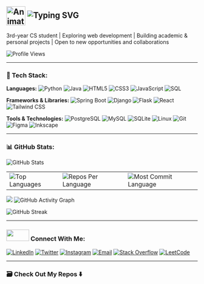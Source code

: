 ## <img src="https://iam-weijie.github.io/wave/hand-emoji.svg" alt="Animated Waving Hand" width="50" height="50" style="vertical-align:middle;"> ![Typing SVG](https://readme-typing-svg.demolab.com?font=Fira+Code&size=28&duration=4000&pause=1000&color=1E90FF&center=false&vCenter=true&width=435&lines=Hey+there%2C+I'm+Attah&colors=auto)


3rd-year CS student | Exploring web development | Building academic & personal projects | Open to new opportunities and collaborations 


![Profile Views](https://komarev.com/ghpvc/?username=athsnd1&label=Profile%20Views&color=blue&style=flat) 

 
---


### 🧰 Tech Stack:
**Languages:**
![Python](https://img.shields.io/badge/Python-3776AB?logo=python&logoColor=white&style=flat)
![Java](https://img.shields.io/badge/Java-007396?logo=java&logoColor=white&style=flat)
![HTML5](https://img.shields.io/badge/HTML5-E34F26?logo=html5&logoColor=white&style=flat)
![CSS3](https://img.shields.io/badge/CSS3-1572B6?logo=css&logoColor=white&style=flat)
![JavaScript](https://img.shields.io/badge/JavaScript-F7DF1E?logo=javascript&logoColor=black&style=flat)
![SQL](https://img.shields.io/badge/SQL-0064a5?style=flat&logo=databricks&logoColor=white)

**Frameworks & Libraries:**
![Spring Boot](https://img.shields.io/badge/Spring_Boot-6DB33F?logo=spring-boot&logoColor=white&style=flat)
![Django](https://img.shields.io/badge/Django-092E20?logo=django&logoColor=white&style=flat)
![Flask](https://img.shields.io/badge/Flask-444444?logo=flask&logoColor=white&style=flat)
![React](https://img.shields.io/badge/React-20232A?logo=react&logoColor=61DAFB&style=flat)
![Tailwind CSS](https://img.shields.io/badge/Tailwind_CSS-38B2AC?logo=tailwind-css&logoColor=white&style=flat)

**Tools & Technologies:**
![PostgreSQL](https://img.shields.io/badge/PostgreSQL-4169E1?logo=postgresql&logoColor=white&style=flat)
![MySQL](https://img.shields.io/badge/MySQL-4479A1?logo=mysql&logoColor=white&style=flat)
![SQLite](https://img.shields.io/badge/SQLite-003B57?logo=sqlite&logoColor=white&style=flat)
![Linux](https://img.shields.io/badge/Linux-FCC624?logo=linux&logoColor=black&style=flat)
![Git](https://img.shields.io/badge/Git-F05032?logo=git&logoColor=white&style=flat)
![Figma](http://img.shields.io/badge/Figma-F24E1E?logo=figma&logoColor=white&style=flat)
![Inkscape](https://img.shields.io/badge/Inkscape-000000?logo=inkscape&logoColor=white&style=flat)


---


### 📊 GitHub Stats:


![GitHub Stats](https://github-readme-stats.vercel.app/api?username=athsnd1&show_icons=true&theme=highcontrast&hide_border=false)

<div align="center">
<table>
  <tr>
    <td>
      <img src="https://github-readme-stats.vercel.app/api/top-langs/?username=athsnd1&hide=html&hide_border=true&layout=compact&langs_count=8&theme=highcontrast" alt="Top Languages">
    </td>
    <td>
      <img src="https://github-profile-summary-cards.vercel.app/api/cards/repos-per-language?username=athsnd1&theme=highcontrast&hide_border=false" alt="Repos Per Language">
    </td>
    <td>
      <img src="https://github-profile-summary-cards.vercel.app/api/cards/most-commit-language?username=athsnd1&theme=highcontrast&hide_border=false" alt="Most Commit Language">
    </td>
  </tr>
</table>

</div>


<img src="https://github-profile-summary-cards.vercel.app/api/cards/profile-details?username=athsnd1&theme=highcontrast&hide_border=true">

<img src="https://github-readme-activity-graph.vercel.app/graph?username=athsnd1&custom_title=Attah's%20GitHub%20Activity%20Graph&hide_border=true&border_radius=15&bg_color=000000&color=FFD700&line=1E90FF&point=1E90FF&area_color=000000&title_color=FFD700&area=true" alt="GitHub Activity Graph" />


![GitHub Streak](https://streak-stats.demolab.com?user=athsnd1&theme=github_dark&hide_border=false)


---


### <img src='https://raw.githubusercontent.com/ShahriarShafin/ShahriarShafin/main/Assets/handshake.gif' width="60px" height="30px"> Connect With Me:

[![LinkedIn](https://img.shields.io/badge/LinkedIn-0A66C2?style=flat&logo=linkedin&logoColor=white)](https://www.linked-in.com/in/attah-sunday1)
[![Twitter](https://img.shields.io/badge/Twitter-1DA1F2?style=flat&logo=x&logoColor=white)](https://www.twitter.com/athsocial)
[![Instagram](https://img.shields.io/badge/Instagram-E4405F?style=flat&logo=instagram&logoColor=white)](https://www.instagram.com/athsocial)
[![Email](https://img.shields.io/badge/Email-D14836?style=flat&logo=gmail&logoColor=white)](mailto:attahsundayjr@gmail.com)
[![Stack Overflow](https://img.shields.io/badge/Stack_Overflow-FE7A16?style=flat&logo=stack-overflow&logoColor=white)](https://stackoverflow.com/users/21408912/attah)
[![LeetCode](https://img.shields.io/badge/LeetCode-FFA116?style=flat&logo=leetcode&logoColor=white)](https://leetcode.com/u/athsnd1/)


---


### 🗃️ Check Out My Repos ⬇️
